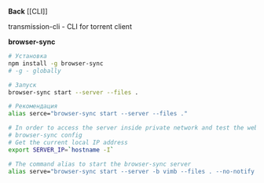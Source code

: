 **Back**
  [[CLI]]

transmission-cli - CLI for torrent client 

**browser-sync**

```bash
# Установка
npm install -g browser-sync
# -g - globally

# Запуск
browser-sync start --server --files .

# Рекомендация
alias serce="browser-sync start --server --files ."

# In order to access the server inside private network and test the webpage on several devices.
# browser-sync config
# Get the current local IP address
export SERVER_IP=`hostname -I`

# The command alias to start the browser-sync server
alias serve="browser-sync start --server -b vimb --files . --no-notify --host $SERVER_IP --port 9000"
```
